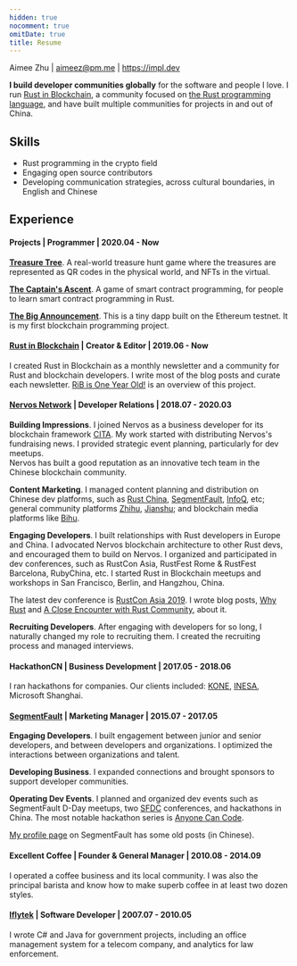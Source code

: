 ```yaml
---
hidden: true
nocomment: true
omitDate: true
title: Resume
---
```


Aimee Zhu | aimeez@pm.me | https://impl.dev

**I build developer communities globally**
for the software and people I love.
I run [Rust in Blockchain][rib],
a community focused on [the Rust programming language](https://rust-lang.org),
and have built multiple communities for projects
in and out of China.

## Skills

- Rust programming in the crypto field
- Engaging open source contributors
- Developing communication strategies,
  across cultural boundaries, in English and Chinese

## Experience

#### Projects | Programmer | 2020.04 - Now

**[Treasure Tree][tt]**.
A real-world treasure hunt game where the treasures are represented
as QR codes in the physical world, and NFTs in the virtual.

**[The Captain's Ascent][contract-game]**.
A game of smart contract programming,
for people to learn smart contract programming in Rust.

**[The Big Announcement][tba]**.
This is a tiny dapp built on the Ethereum testnet.
It is my first blockchain programming project.

#### [Rust in Blockchain][rib] | Creator & Editor | 2019.06 - Now

I created Rust in Blockchain as a monthly newsletter
and a community for
Rust and blockchain developers.
I write most of the blog posts and curate each newsletter.
[RiB is One Year Old!][rib-oneyear] is an overview of
this project.

#### [Nervos Network][nervos] | Developer Relations | 2018.07 - 2020.03

**Building Impressions**.
I joined Nervos as a business developer for
its blockchain framework [CITA](https://github.com/citahub/cita).
My work started with distributing Nervos's fundraising news.
I provided strategic event planning, particularly for dev meetups.	
Nervos has built a good reputation as an innovative tech team
in the Chinese blockchain community.

**Content Marketing**.
I managed content planning and distribution on
Chinese dev platforms, such as
[Rust China][rustcc], [SegmentFault][sf], [InfoQ][inq], etc;
general community platforms [Zhihu][zhihu], [Jianshu][jianshu];
and blockchain media platforms like [Bihu][bihu].

**Engaging Developers**.
I built relationships with Rust developers in Europe and China.
I advocated Nervos blockchain architecture to other Rust devs,
and encouraged them to build on Nervos.
I organized and participated in dev conferences, such as
RustCon Asia, RustFest Rome & RustFest Barcelona, RubyChina, etc.
I started Rust in Blockchain meetups and workshops in San Francisco,
Berlin, and Hangzhou, China.

The latest dev conference is [RustCon Asia 2019][rustcon].
I wrote blog posts, [Why Rust][post-whyrust]
and [A Close Encounter with Rust Community][post-rustcon],
about it.

**Recruiting Developers**.
After engaging with developers for so long,
I naturally changed my role to recruiting them.
I created the recruiting process and managed interviews.

#### HackathonCN | Business Development | 2017.05 - 2018.06

I ran hackathons for companies.
Our clients included: [KONE](https://www.kone.com/),
[INESA](https://www.inesa-it.com/), Microsoft Shanghai.

#### [SegmentFault][sf] | Marketing Manager | 2015.07 - 2017.05

**Engaging Developers**.
I built engagement between junior and senior developers,
and between developers and organizations.
I optimized the interactions between organizations and talent.

**Developing Business**.
I expanded connections and brought
sponsors to support developer communities.

**Operating Dev Events**.
I planned and organized dev events such as SegmentFault D-Day meetups,
two [SFDC][event-sfdc] conferences, and hackathons in China.
The most notable hackathon series is [Anyone Can Code][post-hackathon].

[My profile page][sf-profile] on SegmentFault has some old posts (in Chinese).

#### Excellent Coffee | Founder & General Manager | 2010.08 - 2014.09

I operated a coffee business and its local community.
I was also the principal barista and know
how to make superb coffee in at least two dozen styles.

#### [Iflytek][iflytek] | Software Developer | 2007.07 - 2010.05

I wrote C# and Java for government projects,
including an office management system for a telecom company,
and analytics for law enforcement.


[tt]: https://treasuretree.org
[contract-game]: https://github.com/brson/contract-game
[tba]: https://github.com/Aimeedeer/bigannouncement
[rib]: https://rustinblockchain.org
[rib-oneyear]: https://rustinblockchain.org/blogposts/2020-07-30-rib-is-one-year-old/
[impl]: https://impl.dev/about
[blog]: https://impl.dev/posts
[github]: https://github.com/Aimeedeer
[rustcon]: https://rustcon.asia
[post-whyrust]: https://medium.com/@Aimeedeer/why-rust-c877fba0ca94
[post-rustcon]: https://medium.com/@Aimeedeer/a-close-touch-with-rust-community-4a8507b756d9
[nervos]: https://nervos.org
[med]: https://medium.com/@Aimeedeer
[rustcc]: https://rustcc.cn/
[sf]: https://segmentfault.com
[sf-profile]: https://segmentfault.com/u/aimeedeer
[event-sfdc]: https://beta.segmentfault.com/a/1190000007142490
[post-hackathon]: https://segmentfault.com/hackathon-2016
[inq]: https://xie.infoq.cn/
[zhihu]: https://www.zhihu.com/
[jianshu]: https://www.jianshu.com/
[bihu]: https://bihu.com/
[cn]: https://newhacker.org
[iflytek]: https://www.iflytek.com
